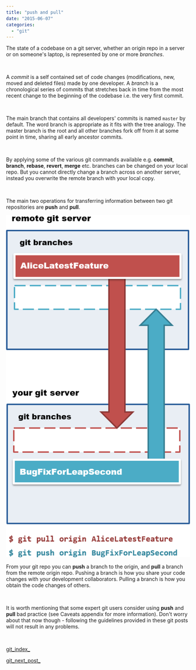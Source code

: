 ```yaml
---
title: "push and pull"
date: "2015-06-07"
categories: 
  - "git"
---
```


The state of a codebase on a git server, whether an origin repo in a server or on someone's laptop, is represented by one or more _branches_.

 

A _commit_ is a self contained set of code changes (modifications, new, moved and deleted files) made by one developer. A _branch_ is a chronological series of commits that stretches back in time from the most recent change to the beginning of the codebase i.e. the very first commit.

 

The main branch that contains all developers' commits is named `master` by default. The word branch is appropriate as it fits with the tree analogy. The master branch is the root and all other branches fork off from it at some point in time, sharing all early ancestor commits.

 

By applying some of the various git commands available e.g. **commit**, **branch**, **rebase**, **revert**, **merge** etc. branches can be changed on your local repo. But you cannot directly change a branch across on another server, instead you overwrite the remote branch with your local copy.

 

The main two operations for transferring information between two git repositories are **push** and **pull**.

[![](../images/04-gimp.png)](http://lifebeyondfife.com/wp-content/uploads/2015/06/04-gimp.png)

From your git repo you can **push** a branch to the origin, and **pull** a branch from the remote origin repo. Pushing a branch is how you share your code changes with your development collaborators. Pulling a branch is how you obtain the code changes of others.

 

It is worth mentioning that some expert git users consider using **push** and **pull** bad practice (see Caveats appendix for more information). Don't worry about that now though - following the guidelines provided in these git posts will not result in any problems.

 

[git\_index\_](http://lifebeyondfife.com/git/)

[git\_next\_post\_](http://lifebeyondfife.com/checkout-this-branch/)
